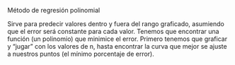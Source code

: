 Método de regresión polinomial

Sirve para predecir valores dentro y fuera del rango graficado, asumiendo que el error será constante para cada valor.
Tenemos que encontrar una función (un polinomio) que minimice el error.
Primero tenemos que graficar y “jugar” con los valores de n, hasta encontrar la curva que mejor se ajuste a nuestros puntos (el mínimo porcentaje de error).
